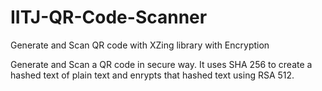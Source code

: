 # IITJ-QR-Code-Scanner
Generate and Scan QR code with XZing library with Encryption

Generate and Scan a QR code in secure way. It uses SHA 256 to create a hashed text of plain text and enrypts that hashed text using RSA 512.
